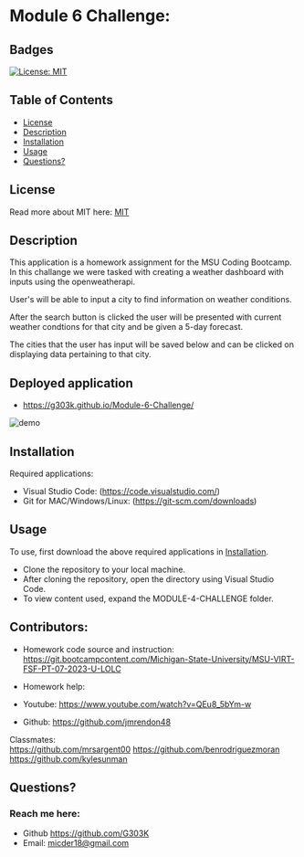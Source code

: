 # Module 6 Challenge:

## Badges

[![License: MIT](https://img.shields.io/badge/License-MIT-yellow.svg)](https://opensource.org/licenses/MIT)

## Table of Contents

- [License](#license)
- [Description](#description)
- [Installation](#installation)
- [Usage](#usage)
- [Questions?](#questions)

## License

Read more about MIT here:
[MIT](https://opensource.org/licenses/MIT)

## Description

This application is a homework assignment for the MSU Coding Bootcamp.
In this challange we were tasked with creating a weather dashboard with inputs using the openweatherapi. 

User's will be able to input a city to find information on weather conditions.

After the search button is clicked the user will be presented with current weather condtions
for that city and be given a 5-day forecast. 

The cities that the user has input will be saved  below and can be clicked on displaying data pertaining
to that city.

## Deployed application
- https://g303k.github.io/Module-6-Challenge/

![demo](https://github.com/G303K/Module-4-Challenge/assets/139593153/950bdd45-28c7-4b57-bd58-a1b105d41010)




## Installation

Required applications:
- Visual Studio Code: (https://code.visualstudio.com/)
- Git for MAC/Windows/Linux: (https://git-scm.com/downloads)

## Usage

To use, first download the above required applications in [Installation](#installation).

- Clone the repository to your local machine.
- After cloning the repository, open the directory using Visual Studio Code.
- To view content used, expand the MODULE-4-CHALLENGE folder. 

## Contributors:
- Homework code source and instruction: https://git.bootcampcontent.com/Michigan-State-University/MSU-VIRT-FSF-PT-07-2023-U-LOLC

- Homework help: 

- Youtube: https://www.youtube.com/watch?v=QEu8_5bYm-w
- Github: https://github.com/jmrendon48

Classmates:     
https://github.com/mrsargent00
https://github.com/benrodriguezmoran
https://github.com/kylesunman



  ## Questions?

  ### Reach me here:

* Github https://github.com/G303K
* Email: micder18@gmail.com
